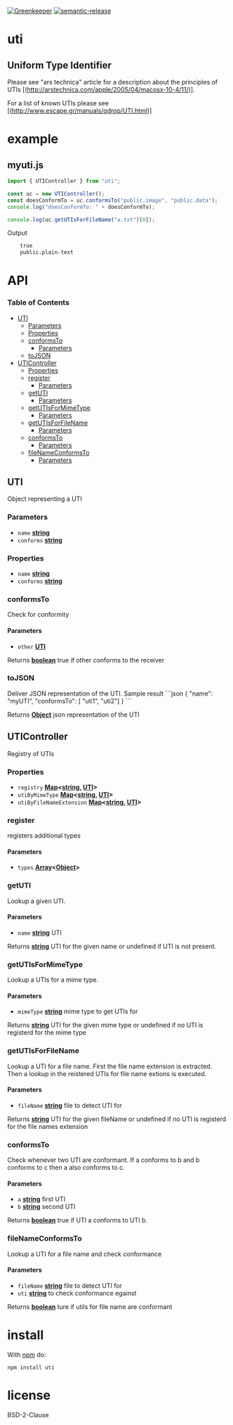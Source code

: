 [![Greenkeeper](https://badges.greenkeeper.io/arlac77/uti.svg)](https://greenkeeper.io/)
[![semantic-release](https://img.shields.io/badge/%20%20%F0%9F%93%A6%F0%9F%9A%80-semantic--release-e10079.svg)](https://github.com/arlac77/uti)

# uti

## Uniform Type Identifier

Please see "ars technica" article for a description about the principles of UTIs [(http://arstechnica.com/apple/2005/04/macosx-10-4/11/)].

For a list of known UTIs please see \[(<http://www.escape.gr/manuals/qdrop/UTI.html>)]

# example

## myuti.js

<!-- skip-example -->

```javascript
import { UTIController } from "uti";

const uc = new UTIController();
const doesConformTo = uc.conformsTo("public.image", "public.data");
console.log("doesConformTo: " + doesConformTo);

console.log(uc.getUTIsForFileName("a.txt")[0]);
```

Output

```txt
    true
    public.plain-text
```

# API

<!-- Generated by documentation.js. Update this documentation by updating the source code. -->

### Table of Contents

-   [UTI](#uti)
    -   [Parameters](#parameters)
    -   [Properties](#properties)
    -   [conformsTo](#conformsto)
        -   [Parameters](#parameters-1)
    -   [toJSON](#tojson)
-   [UTIController](#uticontroller)
    -   [Properties](#properties-1)
    -   [register](#register)
        -   [Parameters](#parameters-2)
    -   [getUTI](#getuti)
        -   [Parameters](#parameters-3)
    -   [getUTIsForMimeType](#getutisformimetype)
        -   [Parameters](#parameters-4)
    -   [getUTIsForFileName](#getutisforfilename)
        -   [Parameters](#parameters-5)
    -   [conformsTo](#conformsto-1)
        -   [Parameters](#parameters-6)
    -   [fileNameConformsTo](#filenameconformsto)
        -   [Parameters](#parameters-7)

## UTI

Object representing a UTI

### Parameters

-   `name` **[string](https://developer.mozilla.org/docs/Web/JavaScript/Reference/Global_Objects/String)** 
-   `conforms` **[string](https://developer.mozilla.org/docs/Web/JavaScript/Reference/Global_Objects/String)** 

### Properties

-   `name` **[string](https://developer.mozilla.org/docs/Web/JavaScript/Reference/Global_Objects/String)** 
-   `conforms` **[string](https://developer.mozilla.org/docs/Web/JavaScript/Reference/Global_Objects/String)** 

### conformsTo

Check for conformity

#### Parameters

-   `other` **[UTI](#uti)** 

Returns **[boolean](https://developer.mozilla.org/docs/Web/JavaScript/Reference/Global_Objects/Boolean)** true if other conforms to the receiver

### toJSON

Deliver JSON representation of the UTI.
Sample result
´´´json
{
  "name": "myUTI",
  "conformsTo": [ "uti1", "uti2"]
}
´´´

Returns **[Object](https://developer.mozilla.org/docs/Web/JavaScript/Reference/Global_Objects/Object)** json representation of the UTI

## UTIController

Registry of UTIs

### Properties

-   `registry` **[Map](https://developer.mozilla.org/docs/Web/JavaScript/Reference/Global_Objects/Map)&lt;[string](https://developer.mozilla.org/docs/Web/JavaScript/Reference/Global_Objects/String), [UTI](#uti)>** 
-   `utiByMimeType` **[Map](https://developer.mozilla.org/docs/Web/JavaScript/Reference/Global_Objects/Map)&lt;[string](https://developer.mozilla.org/docs/Web/JavaScript/Reference/Global_Objects/String), [UTI](#uti)>** 
-   `utiByFileNameExtension` **[Map](https://developer.mozilla.org/docs/Web/JavaScript/Reference/Global_Objects/Map)&lt;[string](https://developer.mozilla.org/docs/Web/JavaScript/Reference/Global_Objects/String), [UTI](#uti)>** 

### register

registers additional types

#### Parameters

-   `types` **[Array](https://developer.mozilla.org/docs/Web/JavaScript/Reference/Global_Objects/Array)&lt;[Object](https://developer.mozilla.org/docs/Web/JavaScript/Reference/Global_Objects/Object)>** 

### getUTI

Lookup a given UTI.

#### Parameters

-   `name` **[string](https://developer.mozilla.org/docs/Web/JavaScript/Reference/Global_Objects/String)** UTI

Returns **[string](https://developer.mozilla.org/docs/Web/JavaScript/Reference/Global_Objects/String)** UTI for the given name or undefined if UTI is not present.

### getUTIsForMimeType

Lookup a UTIs for a mime type.

#### Parameters

-   `mimeType` **[string](https://developer.mozilla.org/docs/Web/JavaScript/Reference/Global_Objects/String)** mime type to get UTIs for

Returns **[string](https://developer.mozilla.org/docs/Web/JavaScript/Reference/Global_Objects/String)** UTI for the given mime type or undefined if no UTI is registerd for the mime type

### getUTIsForFileName

Lookup a UTI for a file name.
First the file name extension is extracted.
Then a lookup in the reistered UTIs for file name extions is executed.

#### Parameters

-   `fileName` **[string](https://developer.mozilla.org/docs/Web/JavaScript/Reference/Global_Objects/String)** file to detect UTI for

Returns **[string](https://developer.mozilla.org/docs/Web/JavaScript/Reference/Global_Objects/String)** UTI for the given fileName or undefined if no UTI is registerd for the file names extension

### conformsTo

Check whenever two UTI are conformant.
If a conforms to b and b conforms to c then a also conforms to c.

#### Parameters

-   `a` **[string](https://developer.mozilla.org/docs/Web/JavaScript/Reference/Global_Objects/String)** first UTI
-   `b` **[string](https://developer.mozilla.org/docs/Web/JavaScript/Reference/Global_Objects/String)** second UTI

Returns **[boolean](https://developer.mozilla.org/docs/Web/JavaScript/Reference/Global_Objects/Boolean)** true if UTI a conforms to UTI b.

### fileNameConformsTo

Lookup a UTI for a file name and check conformance

#### Parameters

-   `fileName` **[string](https://developer.mozilla.org/docs/Web/JavaScript/Reference/Global_Objects/String)** file to detect UTI for
-   `uti` **[string](https://developer.mozilla.org/docs/Web/JavaScript/Reference/Global_Objects/String)** to check conformance egainst

Returns **[boolean](https://developer.mozilla.org/docs/Web/JavaScript/Reference/Global_Objects/Boolean)** ture if utils for file name are conformant

# install

With [npm](http://npmjs.org) do:

```shell
npm install uti
```

# license

BSD-2-Clause
